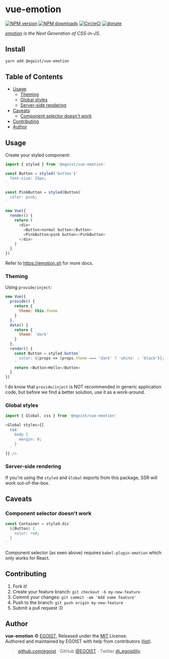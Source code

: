 # vue-emotion

[![NPM version](https://img.shields.io/npm/v/@egoist/vue-emotion.svg?style=flat)](https://npmjs.com/package/@egoist/vue-emotion) [![NPM downloads](https://img.shields.io/npm/dm/@egoist/vue-emotion.svg?style=flat)](https://npmjs.com/package/@egoist/vue-emotion) [![CircleCI](https://circleci.com/gh/egoist/vue-emotion/tree/master.svg?style=shield)](https://circleci.com/gh/egoist/vue-emotion/tree/master) [![donate](https://img.shields.io/badge/$-donate-ff69b4.svg?maxAge=2592000&style=flat)](https://patreon.com/egoist)

_[emotion](https://github.com/tkh44/emotion) is the Next Generation of CSS-in-JS._

## Install

```bash
yarn add @egoist/vue-emotion
```

## Table of Contents

<!-- toc -->

- [Usage](#usage)
  * [Theming](#theming)
  * [Global styles](#global-styles)
  * [Server-side rendering](#server-side-rendering)
- [Caveats](#caveats)
  * [Component selector doesn't work](#component-selector-doesnt-work)
- [Contributing](#contributing)
- [Author](#author)

<!-- tocstop -->

## Usage

Create your styled component:

```js
import { styled } from '@egoist/vue-emotion'

const Button = styled('button')`
  font-size: 15px;
`

const PinkButton = styled(Button)`
  color: pink;
`

new Vue({
  render() {
    return (
      <div>
        <Button>normal button</Button>
        <PinkButton>pink button</PinkButton>
      </div>
    )
  }
})
```

Refer to https://emotion.sh for more docs.

### Theming

Using `provide/inject`:

```js
new Vue({
  provide() {
    return {
      theme: this.theme
    }
  },
  data() {
    return {
      theme: 'dark'
    }
  },
  render() {
    const Button = styled.button`
      color: ${props => (props.theme === 'dark' ? 'white' : 'black')};
    `
    return <Button>Hello</Button>
  }
})
```

I do know that `provide/inject` is NOT recommended in generic application code, but before we find a better solution, use it as a work-around.

### Global styles

```js
import { Global, css } from '@egoist/vue-emotion'

<Global styles={[
  css`
    body {
      margin: 0;
    }
  `
]} />
```

### Server-side rendering

If you're using the `styled` and `Global` exports from this package, SSR will work out-of-the-box.

## Caveats

### Component selector doesn't work

```js
const Container = styled.div`
  ${Button} {
    color: red;
  }
`
```

Component selector (as seen above) requires `babel-plugin-emotion` which only works for React.

## Contributing

1. Fork it!
2. Create your feature branch: `git checkout -b my-new-feature`
3. Commit your changes: `git commit -am 'Add some feature'`
4. Push to the branch: `git push origin my-new-feature`
5. Submit a pull request :D

## Author

**vue-emotion** © [EGOIST](https://github.com/egoist), Released under the [MIT](./LICENSE) License.<br>
Authored and maintained by EGOIST with help from contributors ([list](https://github.com/egoist/vue-emotion/contributors)).

> [github.com/egoist](https://github.com/egoist) · GitHub [@EGOIST](https://github.com/egoist) · Twitter [@\_egoistlily](https://twitter.com/_egoistlily)
